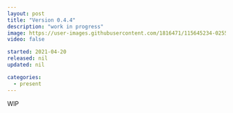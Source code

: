 ```yaml
---
layout: post
title: "Version 0.4.4"
description: "work in progress"
image: https://user-images.githubusercontent.com/1816471/115645234-02556880-a2ee-11eb-9e7d-e5c434632cf2.png
video: false

started: 2021-04-20   
released: nil   
updated: nil

categories:
  - present
---
```


WIP
